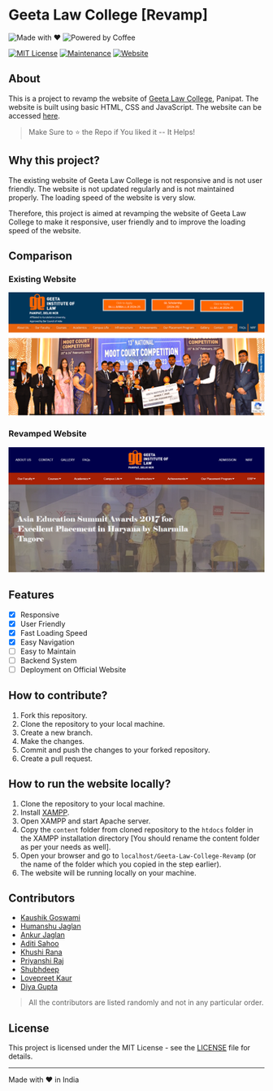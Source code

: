 # Geeta Law College [Revamp]

![Made with ❤](https://forthebadge.com/images/badges/built-with-love.svg)
![Powered by Coffee](https://forthebadge.com/images/badges/powered-by-coffee.svg)

[![MIT License](https://img.shields.io/github/license/TheKaushikGoswami/Geeta-Law-College-Revamp?style=for-the-badge)](LICENSE.md)
[![Maintenance](https://img.shields.io/maintenance/yes/2024?style=for-the-badge)](https://github.com/TheKaushikGoswami/Geeta-Law-College-Revamp/commits/master)
[![Website](https://img.shields.io/website?down_color=red&down_message=Offline&style=for-the-badge&up_color=light_green&up_message=Online&url=https%3A%2F%2Flaw.geetalawcollege.in)](http://law.geetalawcollege.in)

## About

This is a project to revamp the website of [Geeta Law College](https://geetalawcollege.in), Panipat. The website is built using basic HTML, CSS and JavaScript. The website can be accessed [here](https://law.geetalawcollege.in/).

> Make Sure to ⭐ the Repo if You liked it -- It Helps!

## Why this project?

The existing website of Geeta Law College is not responsive and is not user friendly. The website is not updated regularly and is not maintained properly. The loading speed of the website is very slow. 

Therefore, this project is aimed at revamping the website of Geeta Law College to make it responsive, user friendly and to improve the loading speed of the website.

## Comparison

### Existing Website

![Existing Website](images/old.png)

### Revamped Website

![Revamped Website](images/new.png)

## Features

- [x] Responsive
- [x] User Friendly
- [x] Fast Loading Speed
- [x] Easy Navigation
- [ ] Easy to Maintain
- [ ] Backend System
- [ ] Deployment on Official Website

## How to contribute?

1. Fork this repository.
2. Clone the repository to your local machine.
3. Create a new branch.
4. Make the changes.
5. Commit and push the changes to your forked repository.
6. Create a pull request.

## How to run the website locally?

1. Clone the repository to your local machine.
2. Install [XAMPP](https://www.apachefriends.org/index.html).
3. Open XAMPP and start Apache server.
4. Copy the `content` folder from cloned repository to the `htdocs` folder in the XAMPP installation directory [You should rename the content folder as per your needs as well].
5. Open your browser and go to `localhost/Geeta-Law-College-Revamp` (or the name of the folder which you copied in the step earlier).
6. The website will be running locally on your machine.

## Contributors

- [Kaushik Goswami](https://github.com/thekaushikgoswami)
- [Humanshu Jaglan](https://github.com/humanshu001)
- [Ankur Jaglan](https://github.com/AnkurJaglan07)
- [Aditi Sahoo](https://github.com/aditisahoo12)
- [Khushi Rana](https://github.com/khushirana001)
- [Priyanshi Raj](https://github.com/Priya620014)
- [Shubhdeep](https://github.com/Shubh-0213)
- [Lovepreet Kaur](https://github.com/Lovepreet-Kaur-Gill)
- [Diya Gupta](https://github.com/diyagupta001)

> All the contributors are listed randomly and not in any particular order.

## License

This project is licensed under the MIT License - see the [LICENSE](LICENSE.md) file for details.

<hr>

Made with ❤ in India